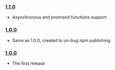 
### [1.1.0](https://github.com/thefabulousdev/middleware-decorator/releases/tag/1.1.0)

- Asynchronous and promised functions support

### [1.0.0](https://github.com/thefabulousdev/middleware-decorator/releases/tag/1.0.1)

- Same as 1.0.0, created to un-bug npm publishing

### [1.0.0](https://github.com/thefabulousdev/middleware-decorator/releases/tag/1.0.0)

- The first release

